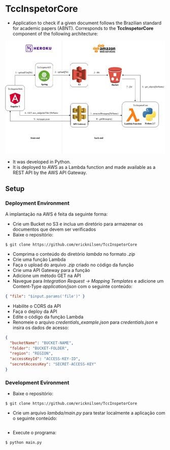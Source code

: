 # TccInspetorCore

- Application to check if a given document follows the Brazilian standard for academic papers (ABNT). Corresponds to the **TccInspetorCore** component of the following architecture:

[//]: # (- É uma Aplicação para verificar se um documento segue o padrão da ABNT. Corresponde ao componente TccInspetorCore da arquitetura abaixo:)
 
 ![](https://github.com/ericknilsen/TccInspetorCore/blob/master/docs/Arquitetura_TccInspetor.png)

- It was developed in Python.
- It is deployed to AWS as a Lambda function and made available as a REST API by the AWS API Gateway.

## Setup

### Deployment Environment

A implantação na AWS é feita da seguinte forma:

- Crie um Bucket no S3 e inclua um diretório para armazenar os documentos que devem ser verificados
- Baixe o repositório:
```shell
$ git clone https://github.com/ericknilsen/TccInspetorCore
```
- Comprima o conteúdo do diretório _lambda_ no formato _.zip_
- Crie uma função Lambda
- Faça o upload do arquivo _.zip_ criado no código da função
- Crie uma API Gateway para a função
- Adicione um método GET na API
- Navegue para _Integration Request -> Mapping Templates_ e adicione um Content-Type _application/json_ com o seguinte conteúdo:
```json
{ "file": "$input.params('file')" }
```
- Habilite o CORS da API
- Faça o deploy da API
- Edite o código da função Lambda
- Renomeie o arquivo _credentials_example.json_ para _credentials.json_ e insira os dados de acesso:
```json
{
  "bucketName": "BUCKET-NAME",
  "folder": "BUCKET-FOLDER",
  "region": "REGION",
  "accessKeyId": "ACCESS-KEY-ID",
  "secretAccessKey": "SECRET-ACCESS-KEY"
}
```


### Development Evironment

- Baixe o repositório:
```shell
$ git clone https://github.com/ericknilsen/TccInspetorCore
```
- Crie um arquivo _lambda/main.py_ para testar localmente a aplicação com o seguinte conteúdo:
```python

```

- Execute o programa:
```shell
$ python main.py
```


